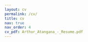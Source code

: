 ```yaml
---
layout: cv
permalink: /cv/
title: cv
nav: true
nav_order: 4
cv_pdf: Arthur_Atangana_-_Resume.pdf
---
```

